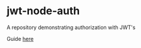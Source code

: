 # jwt-node-auth
A repository demonstrating authorization with JWT's

Guide [here](https://scotch.io/tutorials/authenticate-a-node-es6-api-with-json-web-tokens)
